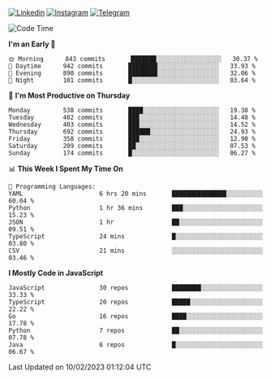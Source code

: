 [![Linkedin](https://img.shields.io/badge/-Archie-blue?style=flat-square&labelColor=gray&logo=Linkedin&logoColor=white&link=https://www.linkedin.com/in/archisdi)](https://www.linkedin.com/in/archisdi)
[![Instagram](https://img.shields.io/badge/-@archisdi-orange?style=flat-square&labelColor=gray&logo=Instagram&logoColor=white&link=https://www.instagram.com/archisdi)](https://www.instagram.com/archisdi)
[![Telegram](https://img.shields.io/badge/-aai-informational?style=flat-square&labelColor=gray&logo=telegram&logoColor=white&link=https://t.me/archisdi)](https://t.me/archisdi)

<!--START_SECTION:waka-->
![Code Time](http://img.shields.io/badge/Code%20Time-2%2C006%20hrs%2014%20mins-blue)

**I'm an Early 🐤** 

```text
🌞 Morning      843 commits       ███████░░░░░░░░░░░░░░░░░░   30.37 % 
🌆 Daytime      942 commits       ████████░░░░░░░░░░░░░░░░░   33.93 % 
🌃 Evening      890 commits       ████████░░░░░░░░░░░░░░░░░   32.06 % 
🌙 Night        101 commits       █░░░░░░░░░░░░░░░░░░░░░░░░   03.64 % 

```
📅 **I'm Most Productive on Thursday** 

```text
Monday         538 commits       ████░░░░░░░░░░░░░░░░░░░░░   19.38 % 
Tuesday        402 commits       ███░░░░░░░░░░░░░░░░░░░░░░   14.48 % 
Wednesday      403 commits       ███░░░░░░░░░░░░░░░░░░░░░░   14.52 % 
Thursday       692 commits       ██████░░░░░░░░░░░░░░░░░░░   24.93 % 
Friday         358 commits       ███░░░░░░░░░░░░░░░░░░░░░░   12.90 % 
Saturday       209 commits       ██░░░░░░░░░░░░░░░░░░░░░░░   07.53 % 
Sunday         174 commits       █░░░░░░░░░░░░░░░░░░░░░░░░   06.27 % 

```


📊 **This Week I Spent My Time On** 

```text
💬 Programming Languages: 
YAML                     6 hrs 20 mins       ███████████████░░░░░░░░░░   60.04 % 
Python                   1 hr 36 mins        ███░░░░░░░░░░░░░░░░░░░░░░   15.23 % 
JSON                     1 hr                ██░░░░░░░░░░░░░░░░░░░░░░░   09.51 % 
TypeScript               24 mins             █░░░░░░░░░░░░░░░░░░░░░░░░   03.80 % 
CSV                      21 mins             ░░░░░░░░░░░░░░░░░░░░░░░░░   03.46 % 

```

**I Mostly Code in JavaScript** 

```text
JavaScript               30 repos            ████████░░░░░░░░░░░░░░░░░   33.33 % 
TypeScript               20 repos            █████░░░░░░░░░░░░░░░░░░░░   22.22 % 
Go                       16 repos            ████░░░░░░░░░░░░░░░░░░░░░   17.78 % 
Python                   7 repos             ██░░░░░░░░░░░░░░░░░░░░░░░   07.78 % 
Java                     6 repos             █░░░░░░░░░░░░░░░░░░░░░░░░   06.67 % 

```



 Last Updated on 10/02/2023 01:12:04 UTC
<!--END_SECTION:waka-->